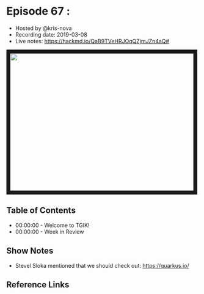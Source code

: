 # Episode 67 : 

- Hosted by @kris-nova
- Recording date: 2019-03-08
- Live notes: https://hackmd.io/QaB9TVeHRJOqQZjmJZn4aQ#

<!--- Thumbnailed embed of the video, n8Xo_ghCIOSY is the video id from the youtube url --->

<a href="https://www.youtube.com/watch?v=jDdzs6-1BBM
" target="_blank"><img src="http://img.youtube.com/vi/jDdzs6-1BBM/hqdefault.jpg" width="480" height="360" border="10" /></a>

## Table of Contents

- 00:00:00 - Welcome to TGIK!
- 00:00:00 - Week in Review

## Show Notes

- Stevel Sloka mentioned that we should check out: https://quarkus.io/


## Reference Links


